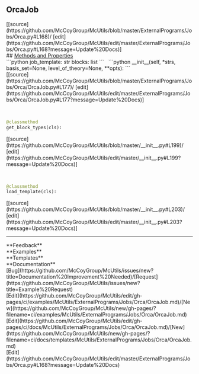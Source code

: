 ## <a id="McUtils.ExternalPrograms.Jobs.Orca.OrcaJob">OrcaJob</a> 

<div class="docs-source-link" markdown="1">
[[source](https://github.com/McCoyGroup/McUtils/blob/master/ExternalPrograms/Jobs/Orca.py#L168)/
[edit](https://github.com/McCoyGroup/McUtils/edit/master/ExternalPrograms/Jobs/Orca.py#L168?message=Update%20Docs)]
</div>









<div class="collapsible-section">
 <div class="collapsible-section collapsible-section-header" markdown="1">
## <a class="collapse-link" data-toggle="collapse" href="#methods" markdown="1"> Methods and Properties</a> <a class="float-right" data-toggle="collapse" href="#methods"><i class="fa fa-chevron-down"></i></a>
 </div>
 <div class="collapsible-section collapsible-section-body collapse show" id="methods" markdown="1">
 ```python
job_template: str
blocks: list
```
<a id="McUtils.ExternalPrograms.Jobs.Orca.OrcaJob.__init__" class="docs-object-method">&nbsp;</a> 
```python
__init__(self, *strs, basis_set=None, level_of_theory=None, **opts): 
```
<div class="docs-source-link" markdown="1">
[[source](https://github.com/McCoyGroup/McUtils/blob/master/ExternalPrograms/Jobs/Orca/OrcaJob.py#L177)/
[edit](https://github.com/McCoyGroup/McUtils/edit/master/ExternalPrograms/Jobs/Orca/OrcaJob.py#L177?message=Update%20Docs)]
</div>


<a id="McUtils.ExternalPrograms.Jobs.Orca.OrcaJob.get_block_types" class="docs-object-method">&nbsp;</a> 
```python
@classmethod
get_block_types(cls): 
```
<div class="docs-source-link" markdown="1">
[[source](https://github.com/McCoyGroup/McUtils/blob/master/__init__.py#L199)/
[edit](https://github.com/McCoyGroup/McUtils/edit/master/__init__.py#L199?message=Update%20Docs)]
</div>


<a id="McUtils.ExternalPrograms.Jobs.Orca.OrcaJob.load_template" class="docs-object-method">&nbsp;</a> 
```python
@classmethod
load_template(cls): 
```
<div class="docs-source-link" markdown="1">
[[source](https://github.com/McCoyGroup/McUtils/blob/master/__init__.py#L203)/
[edit](https://github.com/McCoyGroup/McUtils/edit/master/__init__.py#L203?message=Update%20Docs)]
</div>
 </div>
</div>












---


<div markdown="1" class="text-secondary">
<div class="container">
  <div class="row">
   <div class="col" markdown="1">
**Feedback**   
</div>
   <div class="col" markdown="1">
**Examples**   
</div>
   <div class="col" markdown="1">
**Templates**   
</div>
   <div class="col" markdown="1">
**Documentation**   
</div>
   <div class="col" markdown="1">
   
</div>
   <div class="col" markdown="1">
   
</div>
   <div class="col" markdown="1">
   
</div>
</div>
  <div class="row">
   <div class="col" markdown="1">
[Bug](https://github.com/McCoyGroup/McUtils/issues/new?title=Documentation%20Improvement%20Needed)/[Request](https://github.com/McCoyGroup/McUtils/issues/new?title=Example%20Request)   
</div>
   <div class="col" markdown="1">
[Edit](https://github.com/McCoyGroup/McUtils/edit/gh-pages/ci/examples/McUtils/ExternalPrograms/Jobs/Orca/OrcaJob.md)/[New](https://github.com/McCoyGroup/McUtils/new/gh-pages/?filename=ci/examples/McUtils/ExternalPrograms/Jobs/Orca/OrcaJob.md)   
</div>
   <div class="col" markdown="1">
[Edit](https://github.com/McCoyGroup/McUtils/edit/gh-pages/ci/docs/McUtils/ExternalPrograms/Jobs/Orca/OrcaJob.md)/[New](https://github.com/McCoyGroup/McUtils/new/gh-pages/?filename=ci/docs/templates/McUtils/ExternalPrograms/Jobs/Orca/OrcaJob.md)   
</div>
   <div class="col" markdown="1">
[Edit](https://github.com/McCoyGroup/McUtils/edit/master/ExternalPrograms/Jobs/Orca.py#L168?message=Update%20Docs)   
</div>
   <div class="col" markdown="1">
   
</div>
   <div class="col" markdown="1">
   
</div>
   <div class="col" markdown="1">
   
</div>
</div>
</div>
</div>